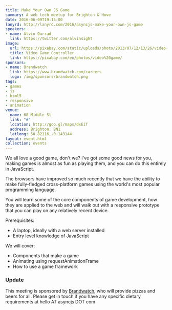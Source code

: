 ```yaml
---
title: Make Your Own JS Game
summary: A web tech meetup for Brighton & Hove
date: 2016-06-09T19:15:00
lanyrd: http://lanyrd.com/2016/asyncjs-make-your-own-js-game
speakers:
- name: Alvin Ourrad
  link: https://twitter.com/alvinsight
image:
  url: https://pixabay.com/static/uploads/photo/2013/07/12/13/26/video-game-controller-147039_960_720.png
  title: Video Game Controller
  link: https://pixabay.com/en/photos/video%20game/
sponsors:
- name: Brandwatch
  link: https://www.brandwatch.com/careers
  logo: /img/sponsors/brandwatch.png
tags:
- games
- js
- html5
- responsive
- animation
venue:
  name: 68 Middle St
  link: "#"
  location: http://goo.gl/maps/dxEiT
  address: Brighton, BN1
  latlong: 50.82116,-0.143144
layout: event.html
collection: events
---
```


We all love a good game, don't we? I've got some good news for you, making games is almost as fun as playing them, and you can do this entirely in JavaScript.

The browsers have improved so much recently that we have the ability to make fully-fledged cross-platform games using the world's most popular programming language.

You will learn some of the core components of game development, how they are applied to the web and will walk out with a responsive prototype that you can play on any relatively recent device.

Prerequisites:

- A laptop, ideally with a web server installed
- Entry level knowledge of JavaScript

We will cover:

- Components that make a game
- Animating using requestAnimationFrame
- How to use a game framework

### Update

This meeting is sponsored by [Brandwatch][brandwatch], who will provide pizzas and beers for all. Please get in touch if you have any specific dietary requirements at hello AT asyncjs DOT com

[brandwatch]: https://www.brandwatch.com/careers
